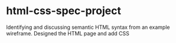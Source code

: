 # html-css-spec-project
Identifying and discussing semantic HTML syntax from an example wireframe. Designed the HTML page and add CSS
